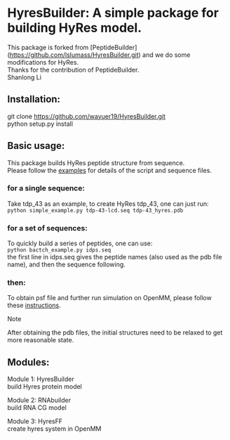 # HyresBuilder: A simple package for building HyRes model.   
This package is forked from [PeptideBuilder] (https://github.com/lslumass/HyresBuilder.git) and we do some modifications for HyRes.   
Thanks for the contribution of PeptideBuilder.    
Shanlong Li    

## Installation: 
git clone https://github.com/wayuer19/HyresBuilder.git   
python setup.py install


## Basic usage:   
This package builds HyRes peptide structure from sequence.    
Please follow the [examples](examples) for details of the script and sequence files.   

### for a single sequence:   
Take tdp_43 as an example, to create HyRes tdp_43, one can just run:   
`python simple_example.py tdp-43-lcd.seq tdp-43_hyres.pdb`     

### for a set of sequences:   
To quickly build a series of peptides, one can use:   
`python bactch_example.py idps.seq`   
the first line in idps.seq gives the peptide names (also used as the pdb file name), and then the sequence following.   

### then:
To obtain psf file and further run simulation on OpenMM, please follow these [instructions](https://github.com/wayuer19/HyRes_GPU).   
>[!NOTE]
>After obtaining the pdb files, the initial structures need to be relaxed to get more reasonable state.   
  
## Modules:  
Module 1: HyresBuilder  
  build Hyres protein model  

Module 2: RNAbuilder  
  build RNA CG model

Module 3: HyresFF  
  create hyres system in OpenMM
